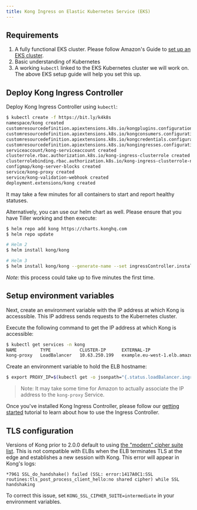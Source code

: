 ```yaml
---
title: Kong Ingress on Elastic Kubernetes Service (EKS)
---
```


## Requirements

1. A fully functional EKS cluster.
   Please follow Amazon's Guide to
   [set up an EKS cluster](https://aws.amazon.com/getting-started/projects/deploy-kubernetes-app-amazon-eks/).
2. Basic understanding of Kubernetes
3. A working `kubectl`  linked to the EKS Kubernetes
   cluster we will work on. The above EKS setup guide will help
   you set this up.

## Deploy Kong Ingress Controller

Deploy Kong Ingress Controller using `kubectl`:

```bash
$ kubectl create -f https://bit.ly/k4k8s
namespace/kong created
customresourcedefinition.apiextensions.k8s.io/kongplugins.configuration.konghq.com created
customresourcedefinition.apiextensions.k8s.io/kongconsumers.configuration.konghq.com created
customresourcedefinition.apiextensions.k8s.io/kongcredentials.configuration.konghq.com created
customresourcedefinition.apiextensions.k8s.io/kongingresses.configuration.konghq.com created
serviceaccount/kong-serviceaccount created
clusterrole.rbac.authorization.k8s.io/kong-ingress-clusterrole created
clusterrolebinding.rbac.authorization.k8s.io/kong-ingress-clusterrole-nisa-binding created
configmap/kong-server-blocks created
service/kong-proxy created
service/kong-validation-webhook created
deployment.extensions/kong created
```

It may take a few minutes for all containers to start and report
healthy statuses.

Alternatively, you can use our helm chart as well.
Please ensure that you have Tiller working and then execute:

```bash
$ helm repo add kong https://charts.konghq.com
$ helm repo update

# Helm 2
$ helm install kong/kong

# Helm 3
$ helm install kong/kong --generate-name --set ingressController.installCRDs=false
```

*Note:* this process could take up to five minutes the first time.

## Setup environment variables

Next, create an environment variable with the IP address at which
Kong is accesssible. This IP address sends requests to the
Kubernetes cluster.

Execute the following command to get the IP address at which Kong is accessible:

```bash
$ kubectl get services -n kong
NAME         TYPE           CLUSTER-IP      EXTERNAL-IP                           PORT(S)                      AGE
kong-proxy   LoadBalancer   10.63.250.199   example.eu-west-1.elb.amazonaws.com   80:31929/TCP,443:31408/TCP   57d
```

Create an environment variable to hold the ELB hostname:

```bash
$ export PROXY_IP=$(kubectl get -o jsonpath="{.status.loadBalancer.ingress[0].hostname}" service -n kong kong-proxy)
```

> Note: It may take some time for Amazon to actually associate the
IP address to the `kong-proxy` Service.

Once you've installed Kong Ingress Controller, please follow our
[getting started](/kong-ingress-controller/{{page.kong_version}}/guides/getting-started) tutorial to learn
about how to use the Ingress Controller.

## TLS configuration

Versions of Kong prior to 2.0.0 default to using [the "modern" cipher suite
list](https://wiki.mozilla.org/Security/Server_Side_TLS). This is not
compatible with ELBs when the ELB terminates TLS at the edge and establishes a
new session with Kong. This error will appear in Kong's logs:

```
*7961 SSL_do_handshake() failed (SSL: error:1417A0C1:SSL routines:tls_post_process_client_hello:no shared cipher) while SSL handshaking
```

To correct this issue, set `KONG_SSL_CIPHER_SUITE=intermediate` in your
environment variables.
